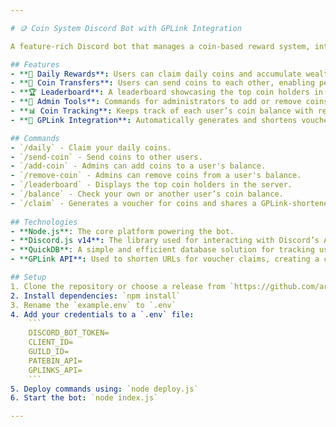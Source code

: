 ```yaml
---

# 🪙 Coin System Discord Bot with GPLink Integration

A feature-rich Discord bot that manages a coin-based reward system, integrated with GPLink for URL shortening. Users can earn, send, and manage coins through various commands, offering an interactive and engaging experience for server members.

## Features
- **🤑 Daily Rewards**: Users can claim daily coins and accumulate wealth over time.
- **💸 Coin Transfers**: Users can send coins to each other, enabling peer-to-peer transactions.
- **🏆 Leaderboard**: A leaderboard showcasing the top coin holders in the server.
- **🔧 Admin Tools**: Commands for administrators to add or remove coins from any user’s balance.
- **📊 Coin Tracking**: Keeps track of each user’s coin balance with real-time updates.
- **🔗 GPLink Integration**: Automatically generates and shortens voucher URLs via GPLink.

## Commands
- `/daily` - Claim your daily coins.
- `/send-coin` - Send coins to other users.
- `/add-coin` - Admins can add coins to a user's balance.
- `/remove-coin` - Admins can remove coins from a user's balance.
- `/leaderboard` - Displays the top coin holders in the server.
- `/balance` - Check your own or another user’s coin balance.
- `/claim` - Generates a voucher for coins and shares a GPLink-shortened URL.
  
## Technologies
- **Node.js**: The core platform powering the bot.
- **Discord.js v14**: The library used for interacting with Discord’s API.
- **QuickDB**: A simple and efficient database solution for tracking user coins.
- **GPLink API**: Used to shorten URLs for voucher claims, creating a clean and user-friendly link.

## Setup
1. Clone the repository or choose a release from `https://github.com/arkabhai/Coin-System-Discord-Bot-with-GPLink-Integration/releases/tag/v1.0.0`.
2. Install dependencies: `npm install`
3. Rename the `example.env` to `.env`
4. Add your credentials to a `.env` file:
    ```
    DISCORD_BOT_TOKEN=  
    CLIENT_ID=   
    GUILD_ID= 
    PATEBIN_API=   
    GPLINKS_API=   
    ```
5. Deploy commands using: `node deploy.js`
6. Start the bot: `node index.js`

---
```

